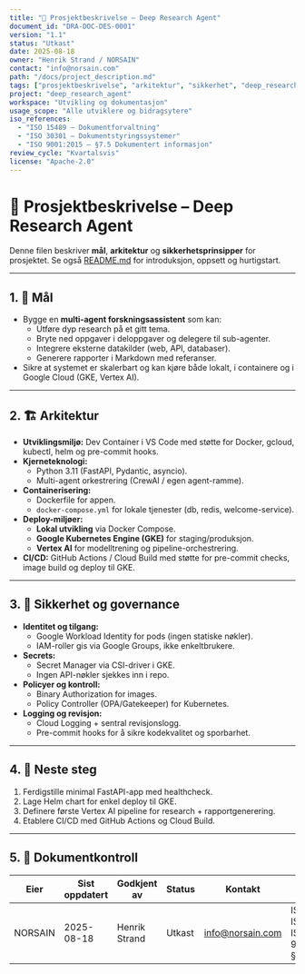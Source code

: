 ```yaml
---
title: "📘 Prosjektbeskrivelse – Deep Research Agent"
document_id: "DRA-DOC-DES-0001"
version: "1.1"
status: "Utkast"
date: 2025-08-18
owner: "Henrik Strand / NORSAIN"
contact: "info@norsain.com"
path: "/docs/project_description.md"
tags: ["prosjektbeskrivelse", "arkitektur", "sikkerhet", "deep_research_agent"]
project: "deep_research_agent"
workspace: "Utvikling og dokumentasjon"
usage_scope: "Alle utviklere og bidragsytere"
iso_references:
  - "ISO 15489 – Dokumentforvaltning"
  - "ISO 30301 – Dokumentstyringssystemer"
  - "ISO 9001:2015 – §7.5 Dokumentert informasjon"
review_cycle: "Kvartalsvis"
license: "Apache-2.0"
---
```


# 📘 Prosjektbeskrivelse – Deep Research Agent

Denne filen beskriver **mål**, **arkitektur** og **sikkerhetsprinsipper** for prosjektet.
Se også [README.md](./README.md) for introduksjon, oppsett og hurtigstart.

---

## 1. 🎯 Mål

- Bygge en **multi-agent forskningsassistent** som kan:
  - Utføre dyp research på et gitt tema.
  - Bryte ned oppgaver i deloppgaver og delegere til sub-agenter.
  - Integrere eksterne datakilder (web, API, databaser).
  - Generere rapporter i Markdown med referanser.
- Sikre at systemet er skalerbart og kan kjøre både lokalt, i containere og i Google Cloud (GKE, Vertex AI).

---

## 2. 🏗️ Arkitektur

- **Utviklingsmiljø:**
  Dev Container i VS Code med støtte for Docker, gcloud, kubectl, helm og pre-commit hooks.
- **Kjerneteknologi:**
  - Python 3.11 (FastAPI, Pydantic, asyncio).
  - Multi-agent orkestrering (CrewAI / egen agent-ramme).
- **Containerisering:**
  - Dockerfile for appen.
  - `docker-compose.yml` for lokale tjenester (db, redis, welcome-service).
- **Deploy-miljøer:**
  - **Lokal utvikling** via Docker Compose.
  - **Google Kubernetes Engine (GKE)** for staging/produksjon.
  - **Vertex AI** for modelltrening og pipeline-orchestrering.
- **CI/CD:**
  GitHub Actions / Cloud Build med støtte for pre-commit checks, image build og deploy til GKE.

---

## 3. 🔐 Sikkerhet og governance

- **Identitet og tilgang:**
  - Google Workload Identity for pods (ingen statiske nøkler).
  - IAM-roller gis via Google Groups, ikke enkeltbrukere.
- **Secrets:**
  - Secret Manager via CSI-driver i GKE.
  - Ingen API-nøkler sjekkes inn i repo.
- **Policyer og kontroll:**
  - Binary Authorization for images.
  - Policy Controller (OPA/Gatekeeper) for Kubernetes.
- **Logging og revisjon:**
  - Cloud Logging + sentral revisjonslogg.
  - Pre-commit hooks for å sikre kodekvalitet og sporbarhet.

---

## 4. 📅 Neste steg

1. Ferdigstille minimal FastAPI-app med healthcheck.
2. Lage Helm chart for enkel deploy til GKE.
3. Definere første Vertex AI pipeline for research + rapportgenerering.
4. Etablere CI/CD med GitHub Actions og Cloud Build.

---

## 5. 📑 Dokumentkontroll

| Eier       | Sist oppdatert | Godkjent av       | Status | Kontakt          | ISO-samsvar |
|------------|----------------|-------------------|--------|------------------|-------------|
| NORSAIN    | 2025-08-18     | Henrik Strand     | Utkast | info@norsain.com | ISO 15489, ISO 30301, ISO 9001:2015 §7.5 |

